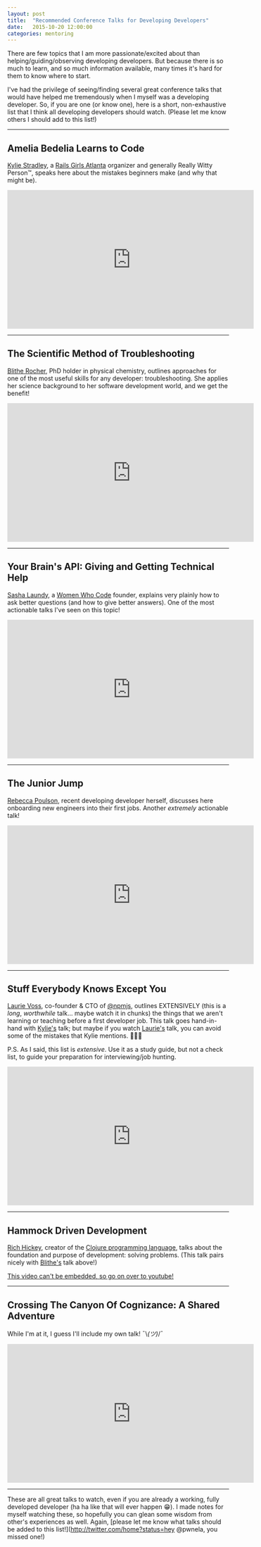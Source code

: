 ```yaml
---
layout: post
title:  "Recommended Conference Talks for Developing Developers"
date:   2015-10-20 12:00:00
categories: mentoring
---
```


There are few topics that I am more passionate/excited about than helping/guiding/observing developing developers. But because there is so much to learn, and so much information available, many times it's hard for them to know where to start.

I've had the privilege of seeing/finding several great conference talks that would have helped me tremendously when I myself was a developing developer. So, if you are one (or know one), here is a short, non-exhaustive list that I think all developing developers should watch. (Please let me know others I should add to this list!)

*********


## Amelia Bedelia Learns to Code

[Kylie Stradley](http://kyfast.net), a [Rails Girls Atlanta](https://twitter.com/RailsGirlsATL) organizer and generally Really Witty Person™, speaks here about the mistakes beginners make (and why that might be).

<iframe width="560" height="315" src="https://www.youtube.com/embed/bSbla50tqZE" frameborder="0" allowfullscreen></iframe>

*********


## The Scientific Method of Troubleshooting

[Blithe Rocher](http://blitherocher.com), PhD holder in physical chemistry, outlines approaches for one of the most useful skills for any developer: troubleshooting. She applies her science background to her software development world, and we get the benefit!

<iframe width="560" height="315" src="https://www.youtube.com/embed/h9YZXuUjyOs" frameborder="0" allowfullscreen></iframe>

*********


## Your Brain's API: Giving and Getting Technical Help

[Sasha Laundy](http://blog.sashalaundy.com), a [Women Who Code](https://www.womenwhocode.com) founder, explains very plainly how to ask better questions (and how to give better answers). One of the most actionable talks I've seen on this topic!

<iframe width="560" height="315" src="https://www.youtube.com/embed/hY14Er6JX2s" frameborder="0" allowfullscreen></iframe>

*********


## The Junior Jump

[Rebecca Poulson](http://www.rebeccapoulson.com), recent developing developer herself, discusses here onboarding new engineers into their first jobs. Another *extremely* actionable talk!

<iframe width="560" height="315" src="https://www.youtube.com/embed/RK6l_l7TdB8" frameborder="0" allowfullscreen></iframe>

*********


## Stuff Everybody Knows Except You

[Laurie Voss](http://seldo.com), co-founder & CTO of [@npmjs](https://www.npmjs.com), outlines EXTENSIVELY (this is a *long*, _worthwhile_ talk... maybe watch it in chunks) the things that we aren't learning or teaching before a first developer job. This talk goes hand-in-hand with [Kylie's](http://kyfast.net) talk; but maybe if you watch [Laurie's](http://seldo.com) talk, you can avoid some of the mistakes that Kylie mentions. 💪💪💪

P.S. As I said, this list is *extensive*. Use it as a study guide, but not a check list, to guide your preparation for interviewing/job hunting.

<iframe width="560" height="315" src="https://www.youtube.com/embed/NWo-RIHiEJ4" frameborder="0" allowfullscreen></iframe>

*********


## Hammock Driven Development

[Rich Hickey](https://twitter.com/richhickey), creator of the [Clojure programming language](http://clojure.org), talks about the foundation and purpose of development: solving problems. (This talk pairs nicely with [Blithe's](http://blitherocher.com) talk above!)

[This video can't be embedded, so go on over to youtube!](https://youtu.be/f84n5oFoZBc)

*********


## Crossing The Canyon Of Cognizance: A Shared Adventure

While I'm at it, I guess I'll include my own talk! ¯\\_(ツ)_/¯


<iframe width="560" height="315" src="https://www.youtube.com/embed/5yma3YFvOjo?list=PLJ-cEwTSAyZ5jMhU4j3SqDGtV9h8MalFU" frameborder="0" allowfullscreen></iframe>

*********


These are all great talks to watch, even if you are already a working, fully developed developer (ha ha like that will ever happen 😁). I made notes for myself watching these, so hopefully you can glean some wisdom from other's experiences as well. Again, [please let me know what talks should be added to this list!](http://twitter.com/home?status=hey @pwnela, you missed one!)
